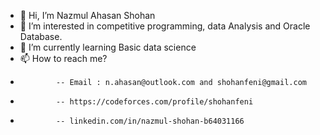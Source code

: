 - 👋 Hi, I’m Nazmul Ahasan Shohan
- 👀 I’m interested in competitive programming, data Analysis and Oracle Database. 
- 🌱 I’m currently learning Basic data science 
- 📫 How to reach me? 
-             -- Email : n.ahasan@outlook.com and shohanfeni@gmail.com
-             -- https://codeforces.com/profile/shohanfeni
-             -- linkedin.com/in/nazmul-shohan-b64031166

<!---
Ahasan-github/Ahasan-github is a ✨ special ✨ repository because its `README.md` (this file) appears on your GitHub profile.
You can click the Preview link to take a look at your changes.
--->
